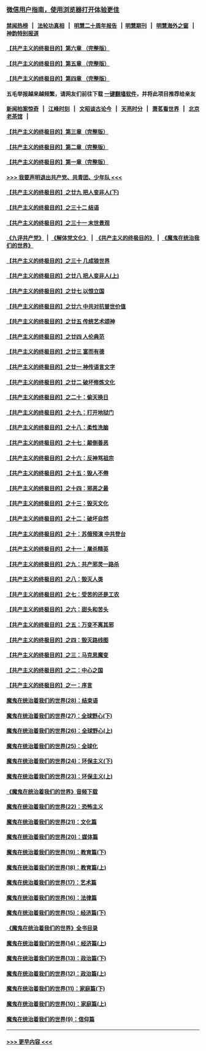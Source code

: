 ### [微信用户指南，使用浏览器打开体验更佳](https://github.com/gfw-breaker/banned-news1/blob/master/indexes/wechat-guide.md?t=0)
#### [禁闻热榜](热点新闻.md?t=0)  &nbsp;&nbsp;|&nbsp;&nbsp; [法轮功真相](https://github.com/gfw-breaker/truth/blob/master/README.md?t=0) &nbsp;&nbsp;|&nbsp;&nbsp; [明慧二十周年报告](https://github.com/gfw-breaker/mh-reports/blob/master/README.md?t=0) &nbsp;&nbsp;|&nbsp;&nbsp;[明慧期刊](https://github.com/gfw-breaker/mh-qikan) &nbsp;&nbsp;|&nbsp;&nbsp; [明慧海外之窗](https://github.com/gfw-breaker/mh-news/blob/master/README.md?t=0) &nbsp;&nbsp;|&nbsp;&nbsp; [神韵特别报道](https://github.com/gfw-breaker/mh-news/blob/master/shenyun.md?t=0)
#### [【共产主义的终极目的】第六章 （完整版）](../pages/nsc422/n11428913.md?t=02041455) 
#### [【共产主义的终极目的】第五章 （完整版）](../pages/nsc422/n11428912.md?t=02041455) 
#### [【共产主义的终极目的】第四章 （完整版）](../pages/nsc422/n11428907.md?t=02041455) 
#### 五毛举报越来越频繁，请网友们前往下载 [一键翻墙软件](https://github.com/gfw-breaker/ssr-accounts)，并将此项目推荐给亲友
#### [新闻拍案惊奇](https://github.com/gfw-breaker/banned-news1/blob/master/pages/link4.md) &nbsp;&nbsp;|&nbsp;&nbsp; [江峰时刻](https://github.com/gfw-breaker/banned-news1/blob/master/pages/link4.md) &nbsp;&nbsp;|&nbsp;&nbsp; [文昭谈古论今](https://github.com/gfw-breaker/banned-news1/blob/master/pages/link4.md) &nbsp;&nbsp;|&nbsp;&nbsp; [天亮时分](https://github.com/gfw-breaker/banned-news1/blob/master/pages/link4.md) &nbsp;&nbsp;|&nbsp;&nbsp; [萧茗看世界](https://github.com/gfw-breaker/banned-news1/blob/master/pages/link4.md) &nbsp;&nbsp;|&nbsp;&nbsp; [北京老茶馆](https://github.com/gfw-breaker/banned-news1/blob/master/pages/link4.md) &nbsp;&nbsp;|&nbsp;&nbsp; 
#### [【共产主义的终极目的】第三章（完整版）](../pages/nsc422/n11428848.md?t=02041455) 
#### [【共产主义的终极目的】第二章（完整版）](../pages/nsc422/n11428831.md?t=02041455) 
#### [【共产主义的终极目的】第一章（完整版）](../pages/nsc422/n11417651.md?t=02041455) 
#### [>>> 我要声明退出共产党、共青团、少年队 <<<](https://github.com/begood0513/goodnews/blob/master/quit/letter.md) 
#### [【共产主义的终极目的】之廿九 把人变非人(下)](../pages/nsc422/n11344140.md?t=02041455) 
#### [【共产主义的终极目的】之三十二 结语](../pages/nsc422/n11360535.md?t=02041455) 
#### [【共产主义的终极目的】之三十一 末世景观](../pages/nsc422/n11351129.md?t=02041455) 
#### [《九评共产党》](https://github.com/begood0513/9ping.md/blob/master/README.md) &nbsp;|&nbsp; [《解体党文化》](../../../../jtdwh.md/blob/master/README.md)  &nbsp;|&nbsp; [《共产主义的终极目的》](../../../../gczydzjmd.md/blob/master/README.md) &nbsp;|&nbsp; [《魔鬼在统治我们的世界》](../../../../mgztzwmdsj.md/blob/master/README.md) 
#### [【共产主义的终极目的】之三十 几成狼世界](../pages/nsc422/n11348280.md?t=02041455) 
#### [【共产主义的终极目的】之廿八 把人变非人(上)](../pages/nsc422/n11340492.md?t=02041455) 
#### [【共产主义的终极目的】之廿七 以恨立国](../pages/nsc422/n11336944.md?t=02041455) 
#### [【共产主义的终极目的】之廿六 中共对抗普世价值](../pages/nsc422/n11324785.md?t=02041455) 
#### [【共产主义的终极目的】之廿五 传统艺术颂神](../pages/nsc422/n11296396.md?t=02041455) 
#### [【共产主义的终极目的】之廿四 人伦典范](../pages/nsc422/n11296397.md?t=02041455) 
#### [【共产主义的终极目的】之廿三 富而有德](../pages/nsc422/n11283598.md?t=02041455) 
#### [【共产主义的终极目的】之廿一 神传语言文字](../pages/nsc422/n11263265.md?t=02041455) 
#### [【共产主义的终极目的】之廿二 破坏修炼文化](../pages/nsc422/n11245728.md?t=02041455) 
#### [【共产主义的终极目的】之二十：偷天换日](../pages/nsc422/n11238846.md?t=02041455) 
#### [【共产主义的终极目的】之十九：打开地狱门](../pages/nsc422/n11206376.md?t=02041455) 
#### [【共产主义的终极目的】之十八：柔性洗脑](../pages/nsc422/n11199994.md?t=02041455) 
#### [【共产主义的终极目的】之十七：颠倒善恶](../pages/nsc422/n11179782.md?t=02041455) 
#### [【共产主义的终极目的】之十六：反神骂祖宗](../pages/nsc422/n11166798.md?t=02041455) 
#### [【共产主义的终极目的】之十五：毁人不倦](../pages/nsc422/n11166792.md?t=02041455) 
#### [【共产主义的终极目的】之十四：邪恶之最](../pages/nsc422/n11150249.md?t=02041455) 
#### [【共产主义的终极目的】之十三：毁灭文化](../pages/nsc422/n11135227.md?t=02041455) 
#### [【共产主义的终极目的】之十二：破坏自然](../pages/nsc422/n11135214.md?t=02041455) 
#### [【共产主义的终极目的】之十：苏俄预演 中共登台](../pages/nsc422/n11118424.md?t=02041455) 
#### [【共产主义的终极目的】之十一：屠杀精英](../pages/nsc422/n11118442.md?t=02041455) 
#### [【共产主义的终极目的】之九：共产邪灵一路杀](../pages/nsc422/n11114139.md?t=02041455) 
#### [【共产主义的终极目的】之八：毁灭人类](../pages/nsc422/n11108503.md?t=02041455) 
#### [【共产主义的终极目的】之七：受苦的还是工农](../pages/nsc422/n11101809.md?t=02041455) 
#### [【共产主义的终极目的】之六：甜头和苦头](../pages/nsc422/n11096971.md?t=02041455) 
#### [【共产主义的终极目的】之五：万变不离其邪](../pages/nsc422/n11091285.md?t=02041455) 
#### [【共产主义的终极目的】之四：毁灭路线图](../pages/nsc422/n11086284.md?t=02041455) 
#### [【共产主义的终极目的】之三：马克思魔变](../pages/nsc422/n11061941.md?t=02041455) 
#### [【共产主义的终极目的】之二：中心之国](../pages/nsc422/n11047728.md?t=02041455) 
#### [【共产主义的终极目的】之一：序言](../pages/nsc422/n11086077.md?t=02041455) 
#### [魔鬼在统治着我们的世界(28)：结束语](../pages/nsc422/n10936246.md?t=02041455) 
#### [魔鬼在统治着我们的世界(27)：全球野心(下)](../pages/nsc422/n10928319.md?t=02041455) 
#### [魔鬼在统治着我们的世界(26)：全球野心(上)](../pages/nsc422/n10900318.md?t=02041455) 
#### [魔鬼在统治着我们的世界(25)：全球化](../pages/nsc422/n10788205.md?t=02041455) 
#### [魔鬼在统治着我们的世界(24)：环保主义(下)](../pages/nsc422/n10695307.md?t=02041455) 
#### [魔鬼在统治着我们的世界(23)：环保主义(上)](../pages/nsc422/n10688613.md?t=02041455) 
#### [《魔鬼在统治着我们的世界》音频下载](../pages/nsc422/n10635553.md?t=02041455) 
#### [魔鬼在统治着我们的世界(22)：恐怖主义](../pages/nsc422/n10614727.md?t=02041455) 
#### [魔鬼在统治着我们的世界(21)：文化篇](../pages/nsc422/n10597706.md?t=02041455) 
#### [魔鬼在统治着我们的世界(20)：媒体篇](../pages/nsc422/n10586579.md?t=02041455) 
#### [魔鬼在统治着我们的世界(19)：教育篇(下)](../pages/nsc422/n10564808.md?t=02041455) 
#### [魔鬼在统治着我们的世界(18)：教育篇(上)](../pages/nsc422/n10526970.md?t=02041455) 
#### [魔鬼在统治着我们的世界(17)：艺术篇](../pages/nsc422/n10499093.md?t=02041455) 
#### [魔鬼在统治着我们的世界(16)：法律篇](../pages/nsc422/n10485969.md?t=02041455) 
#### [魔鬼在统治着我们的世界(15)：经济篇(下)](../pages/nsc422/n10469975.md?t=02041455) 
#### [《魔鬼在统治着我们的世界》全书目录](../pages/nsc422/n10464261.md?t=02041455) 
#### [魔鬼在统治着我们的世界(14)：经济篇(上)](../pages/nsc422/n10457370.md?t=02041455) 
#### [魔鬼在统治着我们的世界(13)：政治篇(下)](../pages/nsc422/n10448270.md?t=02041455) 
#### [魔鬼在统治着我们的世界(12)：政治篇(上)](../pages/nsc422/n10444576.md?t=02041455) 
#### [魔鬼在统治着我们的世界(11)：家庭篇(下)](../pages/nsc422/n10440961.md?t=02041455) 
#### [魔鬼在统治着我们的世界(10)：家庭篇(上)](../pages/nsc422/n10435448.md?t=02041455) 
#### [魔鬼在统治着我们的世界(9)：信仰篇](../pages/nsc422/n10432159.md?t=02041455) 

----
#### [ >>> 更早内容 <<< ](../indexes/nsc422-earlier.md)
